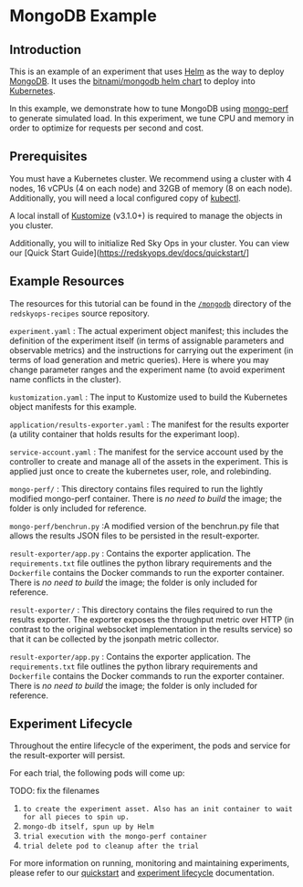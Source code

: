 # MongoDB Example

## Introduction

This is an example of an experiment that uses [Helm](https://helm.sh) as the way to deploy [MongoDB](https://mongodb.com).
It uses the [bitnami/mongodb helm chart](https://hub.helm.sh/charts/bitnami/mongodb) to deploy into [Kubernetes](https://kubernetes.io/).

In this example, we demonstrate how to tune MongoDB using [mongo-perf](https://github.com/mongodb/mongo-perf) to generate simulated load. In this experiment, we tune CPU and memory in order to optimize for requests per second and cost.

## Prerequisites

You must have a Kubernetes cluster. We recommend using a cluster with 4 nodes, 16 vCPUs (4 on each node) and 32GB of memory (8 on each node). Additionally, you will need a local configured copy of [kubectl](https://kubernetes.io/docs/tasks/tools/install-kubectl/).

A local install of [Kustomize](https://github.com/kubernetes-sigs/kustomize/releases) (v3.1.0+) is required to manage the objects in you cluster.

Additionally, you will to initialize Red Sky Ops in your cluster. You can view our [Quick Start Guide](<https://redskyops.dev/docs/quickstart/>]

## Example Resources

The resources for this tutorial can be found in the [`/mongodb`](https://github.com/redskyops/redskyops-recipes/tree/master/mongodb) directory of the `redskyops-recipes` source repository.

`experiment.yaml`
: The actual experiment object manifest; this includes the definition of the experiment itself (in terms of assignable parameters and observable metrics) and the instructions for carrying out the experiment (in terms of load generation and metric queries). Here is where you may change parameter ranges and the experiment name (to avoid experiment name conflicts in the cluster).

`kustomization.yaml`
: The input to Kustomize used to build the Kubernetes object manifests for this example.  

`application/results-exporter.yaml`
: The manifest for the results exporter (a utility container that holds results for the experimant loop).

`service-account.yaml`
: The manifest for the service account used by the controller to create and manage all of the assets in the experiment. This is applied just once to create the kubernetes user, role, and rolebinding.

`mongo-perf/`
: This directory contains files required to run the lightly modified mongo-perf container. There is *no need to build* the image; the folder is only included for reference.  

`mongo-perf/benchrun.py`
:A modified version of the benchrun.py file that allows the results JSON files to be persisted in the result-exporter.

`result-exporter/app.py`
: Contains the exporter application. The `requirements.txt` file outlines the python library requirements and the `Dockerfile` contains the Docker commands to run the exporter container. There is *no need to build* the image; the folder is only included for reference.

`result-exporter/` : This directory contains the files required to run the results exporter. The exporter exposes the throughput metric over HTTP (in contrast to the original websocket implementation in the results service) so that it can be collected by the jsonpath metric collector.

`result-exporter/app.py` : Contains the exporter application. The `requirements.txt` file outlines the python library requirements and `Dockerfile` contains the Docker commands to run the exporter container. There is *no need to build* the image; the folder is only included for reference.

## Experiment Lifecycle

Throughout the entire lifecycle of the experiment, the pods and service for the result-exporter will persist.  

For each trial, the following pods will come up:

TODO: fix the filenames

1. `to create the experiment asset. Also has an init container to wait for all pieces to spin up.`
2. `mongo-db itself, spun up by Helm`
3. `trial execution with the mongo-perf container`
4. `trial delete pod to cleanup after the trial`

For more information on running, monitoring and maintaining experiments, please refer to our [quickstart](https://redskyops.dev/docs/quickstart/) and [experiment lifecycle](https://redskyops.dev/docs/lifecycle/) documentation.
